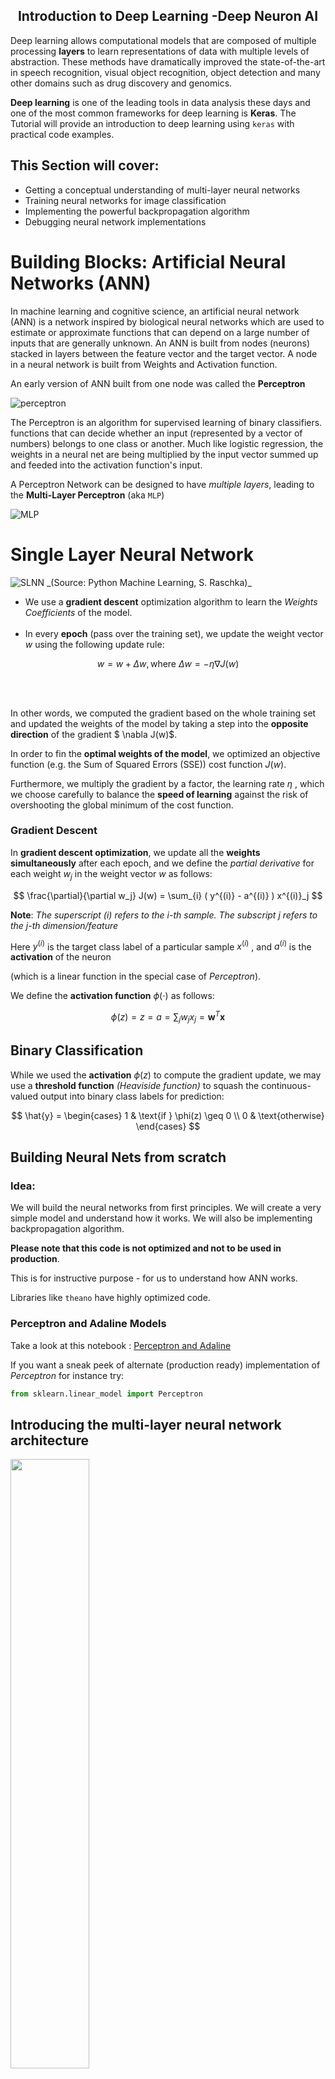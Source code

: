 <h2><center>Introduction to Deep Learning -Deep Neuron AI</center></h2>

Deep learning allows computational models that are composed of multiple processing **layers** to learn representations of data with multiple levels of abstraction. These methods have dramatically improved the state-of-the-art in speech recognition, visual object recognition, object detection and many other domains such as drug discovery and genomics. 

**Deep learning** is one of the leading tools in data analysis these days and one of the most common frameworks for deep learning is **Keras**. The Tutorial will provide an introduction to deep learning using `keras` with practical code examples.

## This Section will cover:

* Getting a conceptual understanding of multi-layer neural networks
* Training neural networks for image classification
* Implementing the powerful backpropagation algorithm
* Debugging neural network implementations

# Building Blocks: Artificial Neural Networks (ANN)

In machine learning and cognitive science, an artificial neural network (ANN) is a network inspired by biological neural networks which are used to estimate or approximate functions that can depend on a large number of inputs that are generally unknown. An ANN is built from nodes (neurons) stacked in layers between the feature vector and the target vector. A node in a neural network is built from Weights and Activation function.

An early version of ANN built from one node was called the **Perceptron**

<img src="https://github.com/ahammadmejbah/Introduction-to-Deep-Learning--Deep-Neuron-AI/blob/main/Images/perceptron.png" alt="perceptron">

The Perceptron is an algorithm for supervised learning of binary classifiers. functions that can decide whether an input (represented by a vector of numbers) belongs to one class or another. Much like logistic regression, the weights in a neural net are being multiplied by the input vector summed up and feeded into the activation function's input.

A Perceptron Network can be designed to have *multiple layers*, leading to the **Multi-Layer Perceptron** (aka `MLP`)

<img src="https://github.com/ahammadmejbah/Introduction-to-Deep-Learning--Deep-Neuron-AI/blob/main/Images/MLP.png" alt="MLP">



# Single Layer Neural Network
<img src="https://github.com/ahammadmejbah/Introduction-to-Deep-Learning--Deep-Neuron-AI/blob/main/Images/single%20layer%20nn.png" alt="SLNN">
_(Source: Python Machine Learning, S. Raschka)_


- We use a **gradient descent** optimization algorithm to learn the _Weights Coefficients_ of the model.
<br><br>
- In every **epoch** (pass over the training set), we update the weight vector $w$ using the following update rule:

$$
w = w + \Delta w, \text{where } \Delta w = - \eta \nabla J(w)
$$

<br><br>

In other words, we computed the gradient based on the whole training set and updated the weights of the model by taking a step into the **opposite direction** of the gradient $ \nabla J(w)$. 

In order to fin the **optimal weights of the model**, we optimized an objective function (e.g. the Sum of Squared Errors (SSE)) cost function $J(w)$. 

Furthermore, we multiply the gradient by a factor, the learning rate $\eta$ , which we choose carefully to balance the **speed of learning** against the risk of overshooting the global minimum of the cost function.


### Gradient Descent
In **gradient descent optimization**, we update all the **weights simultaneously** after each epoch, and we define the _partial derivative_ for each weight $w_j$ in the weight vector $w$ as follows:

$$
\frac{\partial}{\partial w_j} J(w) = \sum_{i} ( y^{(i)} - a^{(i)} )  x^{(i)}_j
$$

**Note**: _The superscript $(i)$ refers to the i-th sample. The subscript $j$ refers to the j-th dimension/feature_


Here $y^{(i)}$ is the target class label of a particular sample $x^{(i)}$ , and $a^{(i)}$ is the **activation** of the neuron 

(which is a linear function in the special case of _Perceptron_).

We define the **activation function** $\phi(\cdot)$ as follows:

$$
\phi(z) = z = a = \sum_{j} w_j x_j = \mathbf{w}^T \mathbf{x}
$$

## Binary Classification
While we used the **activation** $\phi(z)$ to compute the gradient update, we may use a **threshold function** _(Heaviside function)_ to squash the continuous-valued output into binary class labels for prediction:

$$
\hat{y} = 
\begin{cases}
    1 & \text{if } \phi(z) \geq 0 \\
    0 & \text{otherwise}
\end{cases}
$$

## Building Neural Nets from scratch 

### Idea:

We will build the neural networks from first principles. 
We will create a very simple model and understand how it works. We will also be implementing backpropagation algorithm. 

**Please note that this code is not optimized and not to be used in production**. 

This is for instructive purpose - for us to understand how ANN works. 

Libraries like `theano` have highly optimized code.

### Perceptron and Adaline Models

Take a look at this notebook : <a href="1.1.1 Perceptron and Adaline.ipynb" target="_blank_"> Perceptron and Adaline </a>

If you want a sneak peek of alternate (production ready) implementation of _Perceptron_ for instance try:
```python
from sklearn.linear_model import Perceptron
```

## Introducing the multi-layer neural network architecture
<img src="https://github.com/ahammadmejbah/Introduction-to-Deep-Learning--Deep-Neuron-AI/blob/main/Images/mln.png" width="50%" />

_(Source: Python Machine Learning, S. Raschka)_


Now we will see how to connect **multiple single neurons** to a **multi-layer feedforward neural network**; this special type of network is also called a **multi-layer perceptron** (MLP). 

The figure shows the concept of an **MLP** consisting of three layers: one _input_ layer, one _hidden_ layer, and one _output_ layer. 

The units in the hidden layer are fully connected to the input layer, and the output layer is fully connected to the hidden layer, respectively. 

If such a network has **more than one hidden layer**, we also call it a **deep artificial neural network**.



we denote the `ith` activation unit in the `lth` layer as $a_i^{(l)}$ , and the activation units $a_0^{(1)}$ and 
$a_0^{(2)}$ are the **bias units**, respectively, which we set equal to $1$. 
<br><br>
The _activation_ of the units in the **input layer** is just its input plus the bias unit:

$$
\mathbf{a}^{(1)} = [a_0^{(1)}, a_1^{(1)}, \ldots, a_m^{(1)}]^T = [1, x_1^{(i)}, \ldots, x_m^{(i)}]^T
$$
<br><br>
**Note**: $x_j^{(i)}$ refers to the jth feature/dimension of the ith sample


### Notes on Notation (usually) Adopted

The terminology around the indices (subscripts and superscripts) may look a little bit confusing at first. 
<br><br>

You may wonder why we wrote $w_{j,k}^{(l)}$ and not $w_{k,j}^{(l)}$ to refer to 
the **weight coefficient** that connects the *kth* unit in layer $l$ to the jth unit in layer $l+1$. 
<br><br>

What may seem a little bit quirky at first will make much more sense later when we **vectorize** the neural network representation. 
<br><br>

For example, we will summarize the weights that connect the input and hidden layer by a matrix 
$$ W^{(1)} \in \mathbb{R}^{h×[m+1]}$$

where $h$ is the number of hidden units and $m + 1$ is the number of hidden units plus bias unit. 

<img src="https://github.com/ahammadmejbah/Introduction-to-Deep-Learning--Deep-Neuron-AI/blob/main/Images/ml2.png" width="50%" />

_(Source: Python Machine Learning, S. Raschka)_

## Forward Propagation

* Starting at the input layer, we forward propagate the patterns of the training data through the network to generate an output.

* Based on the network's output, we calculate the error that we want to minimize using a cost function that we will describe later.


### Sigmoid Activation
<img src="https://github.com/ahammadmejbah/Introduction-to-Deep-Learning--Deep-Neuron-AI/blob/main/Images/sig.png" width="50%" />

_(Source: Python Machine Learning, S. Raschka)_



* We backpropagate the error, find its derivative with respect to each weight in the network, and update the model.

